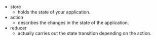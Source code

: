 - store
  - holds the state of your application.
- action
  - describes the changes in the state of the application.
- reducer
  - actually carries out the state transition depending on the action.
